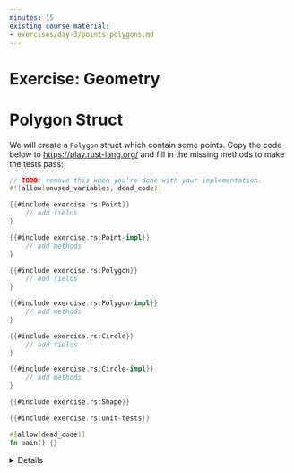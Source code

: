 ```yaml
---
minutes: 15
existing course material:
- exercises/day-3/points-polygons.md
---
```


<!-- NOTES:
A few utility functions like dot product, magnitude, normalize
-->
# Exercise: Geometry

# Polygon Struct

We will create a `Polygon` struct which contain some points. Copy the code below
to <https://play.rust-lang.org/> and fill in the missing methods to make the
tests pass:

```rust
// TODO: remove this when you're done with your implementation.
#![allow(unused_variables, dead_code)]

{{#include exercise.rs:Point}}
    // add fields
}

{{#include exercise.rs:Point-impl}}
    // add methods
}

{{#include exercise.rs:Polygon}}
    // add fields
}

{{#include exercise.rs:Polygon-impl}}
    // add methods
}

{{#include exercise.rs:Circle}}
    // add fields
}

{{#include exercise.rs:Circle-impl}}
    // add methods
}

{{#include exercise.rs:Shape}}

{{#include exercise.rs:unit-tests}}

#[allow(dead_code)]
fn main() {}
```

<details>

Since the method signatures are missing from the problem statements, the key part
of the exercise is to specify those correctly. You don't have to modify the tests.

Other interesting parts of the exercise:

* Derive a `Copy` trait for some structs, as in tests the methods sometimes don't borrow their arguments.
* Discover that `Add` trait must be implemented for two objects to be addable via "+". Note that we do not discuss generics until Day 3.

</details>
